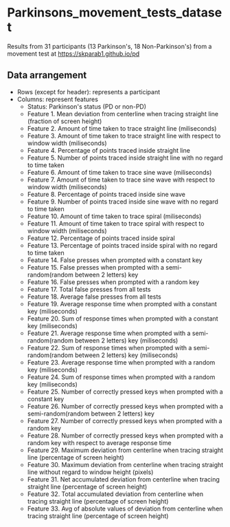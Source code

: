 # Parkinsons_movement_tests_dataset

Results from 31 participants (13 Parkinson's, 18 Non-Parkinson's) from a movement test at https://skparab1.github.io/pd


## Data arrangement
- Rows (except for header): represents a participant
- Columns: represent features
  - Status: Parkinson's status (PD or non-PD)
  - Feature 1. Mean deviation from centerline when tracing straight line (fraction of screen height)
  - Feature 2. Amount of time taken to trace straight line (miliseconds)
  - Feature 3. Amount of time taken to trace straight line with respect to window width (miliseconds)
  - Feature 4. Percentage of points traced inside straight line
  - Feature 5. Number of points traced inside straight line with no regard to time taken
  - Feature 6. Amount of time taken to trace sine wave (miliseconds)
  - Feature 7. Amount of time taken to trace sine wave with respect to window width (miliseconds)
  - Feature 8. Percentage of points traced inside sine wave
  - Feature 9. Number of points traced inside sine wave with no regard to time taken
  - Feature 10. Amount of time taken to trace spiral (miliseconds)
  - Feature 11. Amount of time taken to trace spiral with respect to window width (miliseconds)
  - Feature 12. Percentage of points traced inside spiral
  - Feature 13. Percentage of points traced inside spiral with no regard to time taken
  - Feature 14. False presses when prompted with a constant key
  - Feature 15. False presses when prompted with a semi-random(random between 2 letters) key
  - Feature 16. False presses when prompted with a random key
  - Feature 17. Total false presses from all tests
  - Feature 18. Average false presses from all tests
  - Feature 19. Average response time when prompted with a constant key (miliseconds)
  - Feature 20. Sum of response times when prompted with a constant key (miliseconds)
  - Feature 21. Average response time when prompted with a semi-random(random between 2 letters) key (miliseconds)
  - Feature 22. Sum of response times when prompted with a semi-random(random between 2 letters) key (miliseconds)
  - Feature 23. Average response time when prompted with a random key (miliseconds)
  - Feature 24. Sum of response times when prompted with a random key (miliseconds)
  - Feature 25. Number of correctly pressed keys when prompted with a constant key
  - Feature 26. Number of correctly pressed keys when prompted with a semi-random(random between 2 letters) key
  - Feature 27. Number of correctly pressed keys when prompted with a random key
  - Feature 28. Number of correctly pressed keys when prompted with a random key with respect to average response time
  - Feature 29. Maximum deviation from centerline when tracing straight line (percentage of screen height)
  - Feature 30. Maximum deviation from centerline when tracing straight line without regard to window height (pixels)
  - Feature 31. Net accumulated deviation from centerline when tracing straight line (percentage of screen height)
  - Feature 32. Total accumulated deviation from centerline when tracing straight line (percentage of screen height)
  - Feature 33. Avg of absolute values of deviation from centerline when tracing straight line (percentage of screen height)
    
